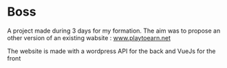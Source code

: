 # Boss
A project made during 3 days for my formation.
The aim was to propose an other version of an existing wabsite : www.playtoearn.net

The website is made with a wordpress API for the back and VueJs for the front

